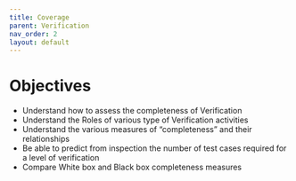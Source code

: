 ```yaml
---
title: Coverage
parent: Verification
nav_order: 2
layout: default
---
```


# Objectives

- Understand how to assess the completeness of Verification
- Understand the Roles of various type of Verification activities
- Understand the various measures of “completeness” and their relationships
- Be able to predict from inspection the number of test cases required for a level of verification
- Compare White box and Black box completeness measures
